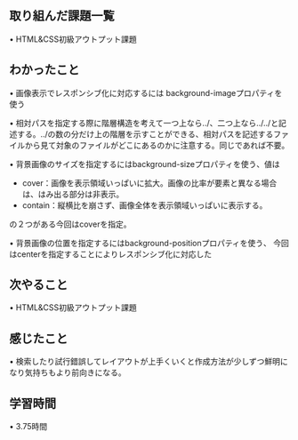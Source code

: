 ## 取り組んだ課題一覧
• HTML&CSS初級アウトプット課題


## わかったこと
• 画像表示でレスポンシブ化に対応するには
background-imageプロパティを使う

• 相対パスを指定する際に階層構造を考えて一つ上なら../、二つ上なら../../と記述する。../の数の分だけ上の階層を示すことができる、相対パスを記述するファイルから見て対象のファイルがどこにあるのかに注意する。同じであれば不要。

• 背景画像のサイズを指定するにはbackground-sizeプロパティを使う、値は
* cover：画像を表示領域いっぱいに拡大。画像の比率が要素と異なる場合は、はみ出る部分は非表示。
* contain：縦横比を崩さず、画像全体を表示領域いっぱいに表示する。

の２つがある今回はcoverを指定。

• 背景画像の位置を指定するにはbackground-positionプロパティを使う、
今回はcenterを指定することによりレスポンシブ化に対応した

## 次やること
• HTML&CSS初級アウトプット課題

## 感じたこと
• 検索したり試行錯誤してレイアウトが上手くいくと作成方法が少しずつ鮮明になり気持ちもより前向きになる。

## 学習時間
• 3.75時間
